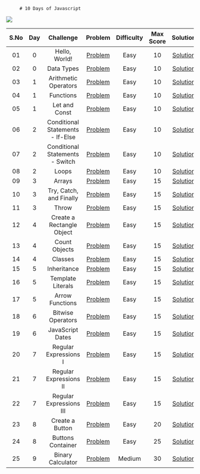          # 10 Days of Javascript


<img src="https://img.shields.io/badge/Problems%20Solved-25-brightgreen.svg">


|  S.No  | Day |            Challenge             |                                       Problem                                       | Difficulty | Max Score |                                                     Solution                                                      |
|  :-:  | :-: | :------------------------------: | :---------------------------------------------------------------------------------: | :--------: | :---: | :---------------------------------------------------------------------------------------------------------------: |
|  01  |  0  |          Hello, World!           |      [Problem](https://www.hackerrank.com/challenges/js10-hello-world/problem)      |    Easy    |  10   |             [Solution](/10%20Days%20of%20Javascript/Day%200/Day%200%20-%20Hello%20World!.js)             |
|  02  |  0  |            Data Types            |      [Problem](https://www.hackerrank.com/challenges/js10-data-types/problem)       |    Easy    |  10   |              [Solution](/10%20Days%20of%20Javascript/Day%200/Day%200%20-%20Data%20Types.js)              |
|  03  |  1  |       Arithmetic Operators       | [Problem](https://www.hackerrank.com/challenges/js10-arithmetic-operators/problem)  |    Easy    |  10   |         [Solution](/10%20Days%20of%20Javascript/Day%201/Day%201%20-%20Arithmetic%20Operators.js)         |
|  04  |  1  |            Functions             |       [Problem](https://www.hackerrank.com/challenges/js10-function/problem)        |    Easy    |  10   |               [Solution](/10%20Days%20of%20Javascript/Day%201/Day%201%20-%20Functions.js)                |
|  05  |  1  |          Let and Const           |     [Problem](https://www.hackerrank.com/challenges/js10-let-and-const/problem)     |    Easy    |  10   |           [Solution](/10%20Days%20of%20Javascript/Day%201/Day%201%20-%20Let%20and%20Const.js)            |
|  06  |  2  | Conditional Statements - If-Else |        [Problem](https://www.hackerrank.com/challenges/js10-if-else/problem)        |    Easy    |  10   | [Solution](/10%20Days%20of%20Javascript/Day%202/Day%202%20-%20Conditional%20Statements%20-%20If-Else.js) |
|  07  |  2  | Conditional Statements - Switch  |        [Problem](https://www.hackerrank.com/challenges/js10-switch/problem)         |    Easy    |  10   | [Solution](/10%20Days%20of%20Javascript/Day%202/Day%202%20-%20Conditional%20Statements%20-%20Switch.js)  |
|  08  |  2  |              Loops               |         [Problem](https://www.hackerrank.com/challenges/js10-loops/problem)         |    Easy    |  10   |                 [Solution](/10%20Days%20of%20Javascript/Day%202/Day%202%20-%20Loops.js)                  |
|  09  |  3  |              Arrays              |        [Problem](https://www.hackerrank.com/challenges/js10-arrays/problem)         |    Easy    |  15   |                 [Solution](/10%20Days%20of%20Javascript/Day%203/Day%203%20-%20Arrays.js)                 |
|  10  |  3  |     Try, Catch, and Finally      | [Problem](https://www.hackerrank.com/challenges/js10-try-catch-and-finally/problem) |    Easy    |  15   |     [Solution](/10%20Days%20of%20Javascript/Day%203/Day%203%20-%20Try%2C%20Catch%2C%20and%20Finally.js)      |
|  11  |  3  |              Throw               |         [Problem](https://www.hackerrank.com/challenges/js10-throw/problem)         |    Easy    |  15   |                 [Solution](/10%20Days%20of%20Javascript/Day%203/Day%203%20-%20Throw.js)                  |
|  12  |  4  |    Create a Rectangle Object     |        [Problem](https://www.hackerrank.com/challenges/js10-objects/problem)        |    Easy    |  15   |    [Solution](/10%20Days%20of%20Javascript/Day%204/Day%204%20-%20Create%20a%20Rectangle%20Object.js)     |
|  13  |  4  |          Count Objects           |     [Problem](https://www.hackerrank.com/challenges/js10-count-objects/problem)     |    Easy    |  15   |            [Solution](/10%20Days%20of%20Javascript/Day%204/Day%204%20-%20Count%20Objects.js)             |
|  14  |  4  |             Classes              |         [Problem](https://www.hackerrank.com/challenges/js10-class/problem)         |    Easy    |  15   |                [Solution](/10%20Days%20of%20Javascript/Day%204/Day%204%20-%20Classes.js)                 |
|  15  |  5  |           Inheritance            |      [Problem](https://www.hackerrank.com/challenges/js10-inheritance/problem)      |    Easy    |  15   |              [Solution](/10%20Days%20of%20Javascript/Day%205/Day%205%20-%20Inheritance.js)               |
|  16  |  5  |        Template Literals         |   [Problem](https://www.hackerrank.com/challenges/js10-template-literals/problem)   |    Easy    |  15   |          [Solution](/10%20Days%20of%20Javascript/Day%205/Day%205%20-%20Template%20Literals.js)           |
|  17  |  5  |         Arrow Functions          |        [Problem](https://www.hackerrank.com/challenges/js10-arrows/problem)         |    Easy    |  15   |           [Solution](/10%20Days%20of%20Javascript/Day%205/Day%205%20-%20Arrow%20Functions.js)            |
|  18  |  6  |        Bitwise Operators         |        [Problem](https://www.hackerrank.com/challenges/js10-bitwise/problem)        |    Easy    |  15   |          [Solution](/10%20Days%20of%20Javascript/Day%206/Day%206%20-%20Bitwise%20Operators.js)           |
|  19  |  6  |         JavaScript Dates         |         [Problem](https://www.hackerrank.com/challenges/js10-date/problem)          |    Easy    |  15   |           [Solution](/10%20Days%20of%20Javascript/Day%206/Day%206%20-%20JavaScript%20Dates.js)           |
|  20  |  7  |      Regular Expressions I       |       [Problem](https://www.hackerrank.com/challenges/js10-regexp-1/problem)        |    Easy    |  15   |       [Solution](/10%20Days%20of%20Javascript/Day%207/Day%207%20-%20Regular%20Expressions%20I.js)        |
|  21  |  7  |      Regular Expressions II      |       [Problem](https://www.hackerrank.com/challenges/js10-regexp-2/problem)        |    Easy    |  15   |       [Solution](/10%20Days%20of%20Javascript/Day%207/Day%207%20-%20Regular%20Expressions%20II.js)       |
|  22  |  7  |     Regular Expressions III      |       [Problem](https://www.hackerrank.com/challenges/js10-regexp-3/problem)        |    Easy    |  15   |      [Solution](/10%20Days%20of%20Javascript/Day%207/Day%207%20-%20Regular%20Expressions%20III.js)       |
|  23  |  8  |         Create a Button          |    [Problem](https://www.hackerrank.com/challenges/js10-create-a-button/problem)    |    Easy    |  20   |            [Solution](/10%20Days%20of%20Javascript/Day%208/Day%208%20-%20Create%20a%20Button)             |
|  24  |  8  |        Buttons Container         |   [Problem](https://www.hackerrank.com/challenges/js10-buttons-container/problem)   |    Easy    |  25   |          [Solution](/10%20Days%20of%20Javascript/Day%208/Day%208%20-%20Buttons%20Container)          |
|  25  |  9  |        Binary Calculator         |   [Problem](https://www.hackerrank.com/challenges/js10-binary-calculator/problem)   |   Medium   |  30   |                      [Solution](/10%20Days%20of%20Javascript/Day%209)                      |
